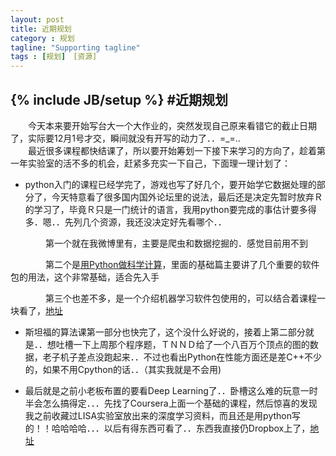 ```yaml
---
layout: post
title: 近期规划
category : 规划
tagline: "Supporting tagline"
tags : [规划]　[资源]
---
```

{% include JB/setup %}
#近期规划
---

　　今天本来要开始写台大一个大作业的，突然发现自己原来看错它的截止日期了，实际要12月1号才交，瞬间就没有开写的动力了．．=_=..  
　　最近很多课程都快结课了，所以要开始筹划一下接下来学习的方向了，趁着第一年实验室的活不多的机会，赶紧多充实一下自己，下面理一理计划了：  
* python入门的课程已经学完了，游戏也写了好几个，要开始学它数据处理的部分了，今天特意看了很多国内国外论坛里的说法，最后还是决定先暂时放弃Ｒ的学习了，毕竟Ｒ只是一门统计的语言，我用python要完成的事估计要多得多．嗯．．先列几个资源，我还没决定好先看哪个．．

　　　　第一个就在我微博里有，主要是爬虫和数据挖掘的．感觉目前用不到

　　　　第二个是[用Python做科学计算](http://sebug.net/paper/books/scipydoc/index.html)，里面的基础篇主要讲了几个重要的软件包的用法，这个非常基础，适合先入手

　　　　第三个也差不多，是一个介绍机器学习软件包使用的，可以结合着课程一块看了，[地址](http://scikit-learn.org/stable/index.html)

<!--break-->

* 斯坦福的算法课第一部分也快完了，这个没什么好说的，接着上第二部分就是．．想吐槽一下上周那个程序题，ＴＮＮＤ给了一个八百万个顶点的图的数据，老子机子差点没跑起来．．不过也看出Python在性能方面还是差C++不少的，如果不用Cpython的话．．（其实我就是不会用)

* 最后就是之前小老板布置的要看Deep Learning了．．卧槽这么难的玩意一时半会怎么搞得定．．．先找了Coursera上面一个基础的课程，然后惊喜的发现我之前收藏过LISA实验室放出来的深度学习资料，而且还是用python写的！！哈哈哈哈．．．以后有得东西可看了．．东西我直接仍Dropbox上了，[地址](http://deeplearning.net/tutorial/deeplearning.pdf)　









